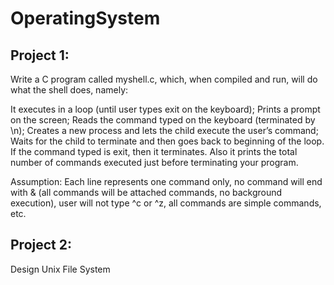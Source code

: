 # OperatingSystem

Project 1:
----------
Write a C program called myshell.c, which, when compiled and run, will do what the shell does, namely:

It executes in a loop (until user types exit on the keyboard); 
Prints a prompt on the screen;
Reads the command typed on the keyboard (terminated by \n); 
Creates a new process and lets the child execute the user’s command;
Waits for the child to terminate and then goes back to beginning of the loop.
If the command typed is exit, then it terminates.
Also it prints the total number of commands executed just before terminating your program.

Assumption: Each line represents one command only, no command will end with & (all commands will be attached commands, no background execution), user will not type ^c or ^z, all commands are simple commands, etc.

Project 2:
----------
Design Unix File System
